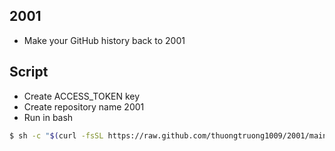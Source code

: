 ## **2001**
- Make your GitHub history back to 2001

## Script
* Create ACCESS_TOKEN key
* Create repository name 2001
* Run in bash
```bash
$ sh -c "$(curl -fsSL https://raw.github.com/thuongtruong1009/2001/main/index.sh)"
```
